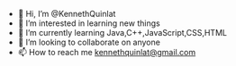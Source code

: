 - 👋 Hi, I’m @KennethQuinlat
- 👀 I’m interested in learning new things
- 🌱 I’m currently learning Java,C++,JavaScript,CSS,HTML
- 💞️ I’m looking to collaborate on anyone
- 📫 How to reach me kennethquinlat@gmail.com

<!---
kennethquinlat/kennethquinlat is a ✨ special ✨ repository because its `README.md` (this file) appears on your GitHub profile.
You can click the Preview link to take a look at your changes.
--->
